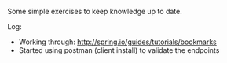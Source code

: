 Some simple exercises to keep knowledge up to date.

Log:
- Working through: http://spring.io/guides/tutorials/bookmarks
- Started using postman (client install) to validate the endpoints
